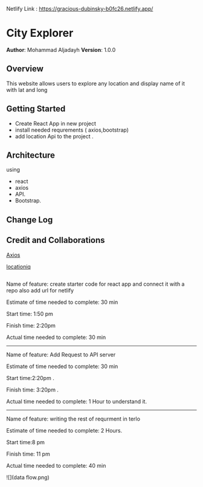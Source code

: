Netlify Link : https://gracious-dubinsky-b0fc26.netlify.app/ 

# City Explorer

**Author**: Mohammad Aljadayh 
**Version**: 1.0.0

## Overview

This website allows users to explore any location and display name of it with lat and long 


## Getting Started
- Create React App in new project 
- install needed requrements ( axios,bootstrap)
- add location Api to the project . 

## Architecture

using 
- react 
- axios
- API.
- Bootstrap. 

## Change Log


## Credit and Collaborations

[ Axios](https://axios-http.com/docs/api_intro)

[ locationiq](https://locationiq.com/)

## 
 
Name of feature: create starter code for react app and connect it with a repo also add url for netlify  

Estimate of time needed to complete: 30 min

Start time: 1:50 pm

Finish time: 2:20pm

Actual time needed to complete: 30 min

------------------------------------------------------ 

Name of feature: Add Request to API server

Estimate of time needed to complete: 30 min

Start time:2:20pm . 

Finish time: 3:20pm . 

Actual time needed to complete: 1 Hour to understand it. 

----------------------------------------------------------------------------

Name of feature:  writing  the rest of requrment in terlo  

Estimate of time needed to complete: 2 Hours. 

Start time:8 pm

Finish time: 11 pm

Actual time needed to complete: 40 min


![](data flow.png)